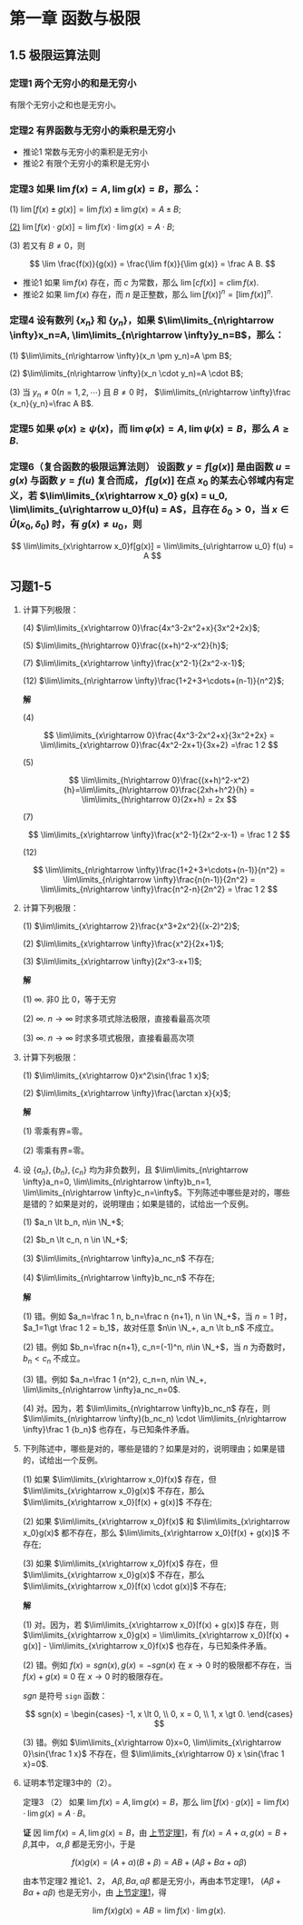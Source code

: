 # 第一章 函数与极限

## 1.5 极限运算法则

### 定理1 两个无穷小的和是无穷小

有限个无穷小之和也是无穷小。

### 定理2 有界函数与无穷小的乘积是无穷小

* 推论1 常数与无穷小的乘积是无穷小
* 推论2 有限个无穷小的乘积是无穷小

### 定理3 如果 $\lim f(x)=A, \lim g(x)=B$，那么：

(1) $\lim [f(x) \pm g(x)] = \lim f(x) \pm \lim g(x) = A \pm B$;

[(2)](#theorem3inference2) $\lim [f(x) \cdot g(x)] = \lim f(x) \cdot \lim g(x) = A \cdot B$;

(3) 若又有 $B \ne 0$，则

$$
\lim \frac{f(x)}{g(x)} = \frac{\lim f(x)}{\lim g(x)} = \frac A B.
$$

* 推论1 如果 $\lim f(x)$ 存在，而 $c$ 为常数，那么 $\lim[cf(x)]=c\lim f(x)$.
* 推论2 如果 $\lim f(x)$ 存在，而 $n$ 是正整数，那么 $\lim[f(x)]^n = [\lim f(x)]^n$.

### 定理4 设有数列 $\{x_n\}$ 和 $\{y_n\}$，如果 $\lim\limits_{n\rightarrow \infty}x_n=A, \lim\limits_{n\rightarrow \infty}y_n=B$，那么：

(1) $\lim\limits_{n\rightarrow \infty}(x_n \pm y_n)=A \pm B$;

(2) $\lim\limits_{n\rightarrow \infty}(x_n \cdot y_n)=A \cdot B$;

(3) 当 $y_n \ne 0(n=1,2,\cdots)$ 且 $B \ne 0$ 时， $\lim\limits_{n\rightarrow \infty}\frac {x_n}{y_n}=\frac A B$.

### 定理5 如果 $\varphi(x) \geqslant \psi(x)$，而 $\lim \varphi(x) = A, \lim \psi (x) = B$，那么 $A \geqslant B$.

### 定理6（复合函数的极限运算法则） 设函数 $y=f[g(x)]$ 是由函数 $u=g(x)$ 与函数 $y=f(u)$ 复合而成， $f[g(x)]$ 在点 $x_0$ 的某去心邻域内有定义，若 $\lim\limits_{x\rightarrow x_0} g(x) = u_0, \lim\limits_{u\rightarrow u_0}f(u) = A$，且存在 $\delta_0 \gt 0$，当 $x\in \mathring{U}(x_0, \delta_0)$ 时，有 $g(x) \ne u_0$，则

$$
\lim\limits_{x\rightarrow x_0}f[g(x)] = \lim\limits_{u\rightarrow u_0} f(u) = A
$$

## 习题1-5

1. 计算下列极限：

    (4) $\lim\limits_{x\rightarrow 0}\frac{4x^3-2x^2+x}{3x^2+2x}$;

    (5) $\lim\limits_{h\rightarrow 0}\frac{(x+h)^2-x^2}{h}$;

    (7) $\lim\limits_{x\rightarrow \infty}\frac{x^2-1}{2x^2-x-1}$;

    (12) $\lim\limits_{n\rightarrow \infty}\frac{1+2+3+\cdots+(n-1)}{n^2}$;

    **解**

    (4) 

    $$
    \lim\limits_{x\rightarrow 0}\frac{4x^3-2x^2+x}{3x^2+2x} = \lim\limits_{x\rightarrow 0}\frac{4x^2-2x+1}{3x+2} =\frac 1 2
    $$

    (5)

    $$
    \lim\limits_{h\rightarrow 0}\frac{(x+h)^2-x^2}{h}=\lim\limits_{h\rightarrow 0}\frac{2xh+h^2}{h} = \lim\limits_{h\rightarrow 0}(2x+h) = 2x
    $$

    (7)

    $$
    \lim\limits_{x\rightarrow \infty}\frac{x^2-1}{2x^2-x-1} = \frac 1 2
    $$

    (12)

    $$
    \lim\limits_{n\rightarrow \infty}\frac{1+2+3+\cdots+(n-1)}{n^2} = \lim\limits_{n\rightarrow \infty}\frac{n(n-1)}{2n^2} = \lim\limits_{n\rightarrow \infty}\frac{n^2-n}{2n^2} = \frac 1 2
    $$

2. 计算下列极限：

    (1) $\lim\limits_{x\rightarrow 2}\frac{x^3+2x^2}{(x-2)^2}$;

    (2) $\lim\limits_{x\rightarrow \infty}\frac{x^2}{2x+1}$;

    (3) $\lim\limits_{x\rightarrow \infty}(2x^3-x+1)$;

    **解**

    (1) $\infty$. 非0 比 0，等于无穷

    (2) $\infty$.  $n\rightarrow \infty$ 时求多项式除法极限，直接看最高次项

    (3) $\infty$. $n\rightarrow \infty$ 时求多项式极限，直接看最高次项

3. 计算下列极限：

    (1) $\lim\limits_{x\rightarrow 0}x^2\sin{\frac 1 x}$;

    (2) $\lim\limits_{x\rightarrow \infty}\frac{\arctan x}{x}$;

    **解**

    (1) 零乘有界=零。

    (2) 零乘有界=零。

4. 设 $\{a_n\}, \{b_n\}, \{c_n\}$ 均为非负数列，且 $\lim\limits_{n\rightarrow \infty}a_n=0, \lim\limits_{n\rightarrow \infty}b_n=1, \lim\limits_{n\rightarrow \infty}c_n=\infty$。下列陈述中哪些是对的，哪些是错的？如果是对的，说明理由；如果是错的，试给出一个反例。

    (1) $a_n \lt b_n, n\in \N_+$;

    (2) $b_n \lt c_n, n \in \N_+$;

    (3) $\lim\limits_{n\rightarrow \infty}a_nc_n$ 不存在;

    (4) $\lim\limits_{n\rightarrow \infty}b_nc_n$ 不存在;

    **解**

    (1) 错。例如 $a_n=\frac 1 n, b_n=\frac n {n+1}, n \in \N_+$，当 $n=1$ 时， $a_1=1\gt \frac 1 2 = b_1$，故对任意 $n\in \N_+, a_n \lt b_n$ 不成立。

    (2) 错。例如 $b_n=\frac n{n+1}, c_n=(-1)^n, n\in \N_+$，当 $n$ 为奇数时， $b_n \lt c_n$ 不成立。

    (3) 错。例如 $a_n=\frac 1 {n^2}, c_n=n, n\in \N_+, \lim\limits_{n\rightarrow \infty}a_nc_n=0$.

    (4) 对。因为，若 $\lim\limits_{n\rightarrow \infty}b_nc_n$ 存在，则 $\lim\limits_{n\rightarrow \infty}(b_nc_n) \cdot \lim\limits_{n\rightarrow \infty}\frac 1 {b_n}$ 也存在，与已知条件矛盾。

5. 下列陈述中，哪些是对的，哪些是错的？如果是对的，说明理由；如果是错的，试给出一个反例。

    (1) 如果 $\lim\limits_{x\rightarrow x_0}f(x)$ 存在，但 $\lim\limits_{x\rightarrow x_0}g(x)$ 不存在，那么 $\lim\limits_{x\rightarrow x_0}[f(x) + g(x)]$ 不存在;

    (2) 如果 $\lim\limits_{x\rightarrow x_0}f(x)$ 和 $\lim\limits_{x\rightarrow x_0}g(x)$ 都不存在，那么 $\lim\limits_{x\rightarrow x_0}[f(x) + g(x)]$ 不存在;

    (3) 如果 $\lim\limits_{x\rightarrow x_0}f(x)$ 存在，但 $\lim\limits_{x\rightarrow x_0}g(x)$ 不存在，那么 $\lim\limits_{x\rightarrow x_0}[f(x) \cdot g(x)]$ 不存在;

    **解** 

    (1) 对。因为，若 $\lim\limits_{x\rightarrow x_0}[f(x) + g(x)]$ 存在，则 $\lim\limits_{x\rightarrow x_0}g(x) = \lim\limits_{x\rightarrow x_0}[f(x) + g(x)] - \lim\limits_{x\rightarrow x_0}f(x)$ 也存在，与已知条件矛盾。

    (2) 错。例如 $f(x)=sgn(x), g(x) = -sgn(x)$ 在 $x\rightarrow 0$ 时的极限都不存在，当 $f(x)+g(x) \equiv 0$ 在 $x\rightarrow 0$ 时的极限存在。

    $sgn$ 是符号 `sign` 函数：

    $$
    sgn(x) = 
    \begin{cases}
    -1, x \lt 0, \\
    0, x = 0, \\
    1, x \gt 0.
    \end{cases}
    $$

    (3) 错。例如 $\lim\limits_{x\rightarrow 0}x=0, \lim\limits_{x\rightarrow 0}\sin{\frac 1 x}$ 不存在，但 $\lim\limits_{x\rightarrow 0} x \sin{\frac 1 x}=0$.

6. 证明本节定理3中的（2）。

    定理3 （2） 如果 $\lim f(x)=A, \lim g(x)=B$，那么 $\lim [f(x) \cdot g(x)] = \lim f(x) \cdot \lim g(x) = A \cdot B$。

    **证** 因 $\lim f(x)=A, \lim g(x)=B$，由 [上节定理1](./1.4%20%E6%97%A0%E7%A9%B7%E5%B0%8F%E4%B8%8E%E6%97%A0%E7%A9%B7%E5%A4%A7.md#theorem1)，有 $f(x)=A+\alpha, g(x)=B+\beta$,其中， $\alpha, \beta$ 都是无穷小，于是

    $$
    f(x)g(x) = (A+\alpha)(B+\beta) = AB + (A\beta + B\alpha + \alpha\beta)
    $$

    由本节定理2 推论1、2， $A\beta, B\alpha, \alpha\beta$ 都是无穷小，再由本节定理1， $(A\beta + B\alpha + \alpha\beta)$ 也是无穷小，由 [上节定理1](./1.4%20%E6%97%A0%E7%A9%B7%E5%B0%8F%E4%B8%8E%E6%97%A0%E7%A9%B7%E5%A4%A7.md#theorem1)，得

    $$
    \lim f(x) g(x) = AB = \lim f(x) \cdot \lim g(x).
    $$

